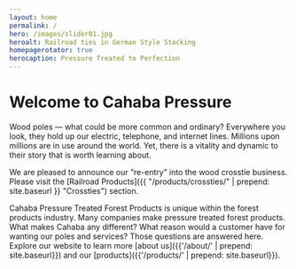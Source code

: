 ```yaml
---
layout: home
permalink: /
hero: /images/slider01.jpg
heroalt: Railroad ties in German Style Stacking
homepagerotator: true
herocaption: Pressure Treated to Perfection
---
```

<h1 class="page-header">Welcome to Cahaba Pressure</h1>

Wood poles — what could be more common and ordinary?  Everywhere you look, they hold up our electric, telephone, and internet lines.   Millions upon millions are in use around the world.  Yet, there is a vitality and dynamic to their story that is worth learning about.

We are pleased to announce our “re-entry” into the wood crosstie business.  Please visit the [Railroad Products]({{ "/products/crossties/" | prepend: site.baseurl }} "Crossties") section. 

Cahaba Pressure Treated Forest Products is unique within the forest products industry.  Many companies make pressure treated forest products.  What makes Cahaba any different?  What reason would a customer have for wanting our poles and services?   Those questions are answered here.   Explore our website to learn more [about us]({{'/about/' | prepend: site.baseurl}}) and our [products]({{'/products/' | prepend: site.baseurl}}).

